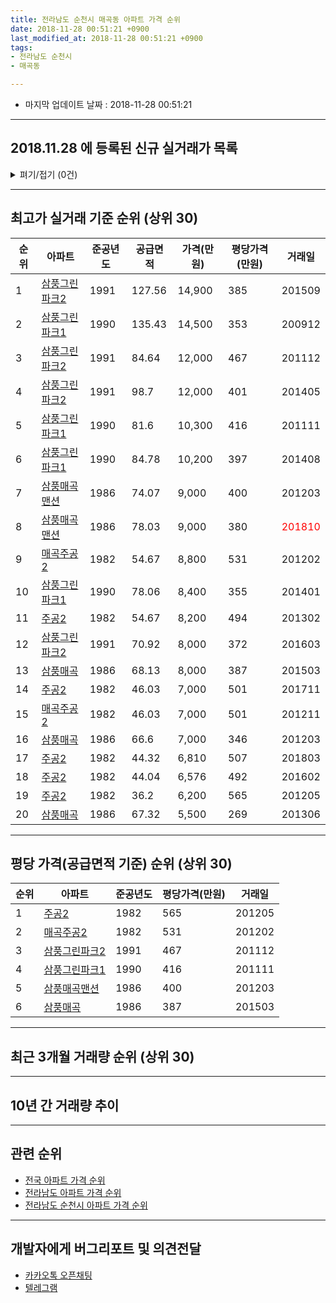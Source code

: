 ```yaml
---
title: 전라남도 순천시 매곡동 아파트 가격 순위
date: 2018-11-28 00:51:21 +0900
last_modified_at: 2018-11-28 00:51:21 +0900
tags:
- 전라남도 순천시
- 매곡동

---
```


* 마지막 업데이트 날짜 : 2018-11-28 00:51:21

---

## 2018.11.28 에 등록된 신규 실거래가 목록

<details>
<summary>펴기/접기 (0건)</summary>
<div markdown="1">

|아파트|준공년도|공급면적|가격(만원)|평당가격(만원)|거래일|
|---|---|---|---|---|---|
|없음||||||


</div>
</details>

---

## 최고가 실거래 기준 순위 (상위 30)


|순위|아파트|준공년도|공급면적|가격(만원)|평당가격(만원)|거래일|
|---|---|---|---|---|---|---|
|1|[삼풍그린파크2](https://search.naver.com/search.naver?query=%EC%A0%84%EB%9D%BC%EB%82%A8%EB%8F%84+%EC%88%9C%EC%B2%9C%EC%8B%9C+%EB%A7%A4%EA%B3%A1%EB%8F%99+%EC%82%BC%ED%92%8D%EA%B7%B8%EB%A6%B0%ED%8C%8C%ED%81%AC2)|1991|127.56|14,900|385|201509|
|2|[삼풍그린파크1](https://search.naver.com/search.naver?query=%EC%A0%84%EB%9D%BC%EB%82%A8%EB%8F%84+%EC%88%9C%EC%B2%9C%EC%8B%9C+%EB%A7%A4%EA%B3%A1%EB%8F%99+%EC%82%BC%ED%92%8D%EA%B7%B8%EB%A6%B0%ED%8C%8C%ED%81%AC1)|1990|135.43|14,500|353|200912|
|3|[삼풍그린파크2](https://search.naver.com/search.naver?query=%EC%A0%84%EB%9D%BC%EB%82%A8%EB%8F%84+%EC%88%9C%EC%B2%9C%EC%8B%9C+%EB%A7%A4%EA%B3%A1%EB%8F%99+%EC%82%BC%ED%92%8D%EA%B7%B8%EB%A6%B0%ED%8C%8C%ED%81%AC2)|1991|84.64|12,000|467|201112|
|4|[삼풍그린파크2](https://search.naver.com/search.naver?query=%EC%A0%84%EB%9D%BC%EB%82%A8%EB%8F%84+%EC%88%9C%EC%B2%9C%EC%8B%9C+%EB%A7%A4%EA%B3%A1%EB%8F%99+%EC%82%BC%ED%92%8D%EA%B7%B8%EB%A6%B0%ED%8C%8C%ED%81%AC2)|1991|98.7|12,000|401|201405|
|5|[삼풍그린파크1](https://search.naver.com/search.naver?query=%EC%A0%84%EB%9D%BC%EB%82%A8%EB%8F%84+%EC%88%9C%EC%B2%9C%EC%8B%9C+%EB%A7%A4%EA%B3%A1%EB%8F%99+%EC%82%BC%ED%92%8D%EA%B7%B8%EB%A6%B0%ED%8C%8C%ED%81%AC1)|1990|81.6|10,300|416|201111|
|6|[삼풍그린파크1](https://search.naver.com/search.naver?query=%EC%A0%84%EB%9D%BC%EB%82%A8%EB%8F%84+%EC%88%9C%EC%B2%9C%EC%8B%9C+%EB%A7%A4%EA%B3%A1%EB%8F%99+%EC%82%BC%ED%92%8D%EA%B7%B8%EB%A6%B0%ED%8C%8C%ED%81%AC1)|1990|84.78|10,200|397|201408|
|7|[삼풍매곡맨션](https://search.naver.com/search.naver?query=%EC%A0%84%EB%9D%BC%EB%82%A8%EB%8F%84+%EC%88%9C%EC%B2%9C%EC%8B%9C+%EB%A7%A4%EA%B3%A1%EB%8F%99+%EC%82%BC%ED%92%8D%EB%A7%A4%EA%B3%A1%EB%A7%A8%EC%85%98)|1986|74.07|9,000|400|201203|
|8|[삼풍매곡맨션](https://search.naver.com/search.naver?query=%EC%A0%84%EB%9D%BC%EB%82%A8%EB%8F%84+%EC%88%9C%EC%B2%9C%EC%8B%9C+%EB%A7%A4%EA%B3%A1%EB%8F%99+%EC%82%BC%ED%92%8D%EB%A7%A4%EA%B3%A1%EB%A7%A8%EC%85%98)|1986|78.03|9,000|380|<span style="color:red">201810</span>|
|9|[매곡주공2](https://search.naver.com/search.naver?query=%EC%A0%84%EB%9D%BC%EB%82%A8%EB%8F%84+%EC%88%9C%EC%B2%9C%EC%8B%9C+%EB%A7%A4%EA%B3%A1%EB%8F%99+%EB%A7%A4%EA%B3%A1%EC%A3%BC%EA%B3%B52)|1982|54.67|8,800|531|201202|
|10|[삼풍그린파크1](https://search.naver.com/search.naver?query=%EC%A0%84%EB%9D%BC%EB%82%A8%EB%8F%84+%EC%88%9C%EC%B2%9C%EC%8B%9C+%EB%A7%A4%EA%B3%A1%EB%8F%99+%EC%82%BC%ED%92%8D%EA%B7%B8%EB%A6%B0%ED%8C%8C%ED%81%AC1)|1990|78.06|8,400|355|201401|
|11|[주공2](https://search.naver.com/search.naver?query=%EC%A0%84%EB%9D%BC%EB%82%A8%EB%8F%84+%EC%88%9C%EC%B2%9C%EC%8B%9C+%EB%A7%A4%EA%B3%A1%EB%8F%99+%EC%A3%BC%EA%B3%B52)|1982|54.67|8,200|494|201302|
|12|[삼풍그린파크2](https://search.naver.com/search.naver?query=%EC%A0%84%EB%9D%BC%EB%82%A8%EB%8F%84+%EC%88%9C%EC%B2%9C%EC%8B%9C+%EB%A7%A4%EA%B3%A1%EB%8F%99+%EC%82%BC%ED%92%8D%EA%B7%B8%EB%A6%B0%ED%8C%8C%ED%81%AC2)|1991|70.92|8,000|372|201603|
|13|[삼풍매곡](https://search.naver.com/search.naver?query=%EC%A0%84%EB%9D%BC%EB%82%A8%EB%8F%84+%EC%88%9C%EC%B2%9C%EC%8B%9C+%EB%A7%A4%EA%B3%A1%EB%8F%99+%EC%82%BC%ED%92%8D%EB%A7%A4%EA%B3%A1)|1986|68.13|8,000|387|201503|
|14|[주공2](https://search.naver.com/search.naver?query=%EC%A0%84%EB%9D%BC%EB%82%A8%EB%8F%84+%EC%88%9C%EC%B2%9C%EC%8B%9C+%EB%A7%A4%EA%B3%A1%EB%8F%99+%EC%A3%BC%EA%B3%B52)|1982|46.03|7,000|501|201711|
|15|[매곡주공2](https://search.naver.com/search.naver?query=%EC%A0%84%EB%9D%BC%EB%82%A8%EB%8F%84+%EC%88%9C%EC%B2%9C%EC%8B%9C+%EB%A7%A4%EA%B3%A1%EB%8F%99+%EB%A7%A4%EA%B3%A1%EC%A3%BC%EA%B3%B52)|1982|46.03|7,000|501|201211|
|16|[삼풍매곡](https://search.naver.com/search.naver?query=%EC%A0%84%EB%9D%BC%EB%82%A8%EB%8F%84+%EC%88%9C%EC%B2%9C%EC%8B%9C+%EB%A7%A4%EA%B3%A1%EB%8F%99+%EC%82%BC%ED%92%8D%EB%A7%A4%EA%B3%A1)|1986|66.6|7,000|346|201203|
|17|[주공2](https://search.naver.com/search.naver?query=%EC%A0%84%EB%9D%BC%EB%82%A8%EB%8F%84+%EC%88%9C%EC%B2%9C%EC%8B%9C+%EB%A7%A4%EA%B3%A1%EB%8F%99+%EC%A3%BC%EA%B3%B52)|1982|44.32|6,810|507|201803|
|18|[주공2](https://search.naver.com/search.naver?query=%EC%A0%84%EB%9D%BC%EB%82%A8%EB%8F%84+%EC%88%9C%EC%B2%9C%EC%8B%9C+%EB%A7%A4%EA%B3%A1%EB%8F%99+%EC%A3%BC%EA%B3%B52)|1982|44.04|6,576|492|201602|
|19|[주공2](https://search.naver.com/search.naver?query=%EC%A0%84%EB%9D%BC%EB%82%A8%EB%8F%84+%EC%88%9C%EC%B2%9C%EC%8B%9C+%EB%A7%A4%EA%B3%A1%EB%8F%99+%EC%A3%BC%EA%B3%B52)|1982|36.2|6,200|565|201205|
|20|[삼풍매곡](https://search.naver.com/search.naver?query=%EC%A0%84%EB%9D%BC%EB%82%A8%EB%8F%84+%EC%88%9C%EC%B2%9C%EC%8B%9C+%EB%A7%A4%EA%B3%A1%EB%8F%99+%EC%82%BC%ED%92%8D%EB%A7%A4%EA%B3%A1)|1986|67.32|5,500|269|201306|


---

## 평당 가격(공급면적 기준) 순위 (상위 30)


|순위|아파트|준공년도|평당가격(만원)|거래일|
|---|---|---|---|---|
|1|[주공2](https://search.naver.com/search.naver?query=%EC%A0%84%EB%9D%BC%EB%82%A8%EB%8F%84+%EC%88%9C%EC%B2%9C%EC%8B%9C+%EB%A7%A4%EA%B3%A1%EB%8F%99+%EC%A3%BC%EA%B3%B52)|1982|565|201205|
|2|[매곡주공2](https://search.naver.com/search.naver?query=%EC%A0%84%EB%9D%BC%EB%82%A8%EB%8F%84+%EC%88%9C%EC%B2%9C%EC%8B%9C+%EB%A7%A4%EA%B3%A1%EB%8F%99+%EB%A7%A4%EA%B3%A1%EC%A3%BC%EA%B3%B52)|1982|531|201202|
|3|[삼풍그린파크2](https://search.naver.com/search.naver?query=%EC%A0%84%EB%9D%BC%EB%82%A8%EB%8F%84+%EC%88%9C%EC%B2%9C%EC%8B%9C+%EB%A7%A4%EA%B3%A1%EB%8F%99+%EC%82%BC%ED%92%8D%EA%B7%B8%EB%A6%B0%ED%8C%8C%ED%81%AC2)|1991|467|201112|
|4|[삼풍그린파크1](https://search.naver.com/search.naver?query=%EC%A0%84%EB%9D%BC%EB%82%A8%EB%8F%84+%EC%88%9C%EC%B2%9C%EC%8B%9C+%EB%A7%A4%EA%B3%A1%EB%8F%99+%EC%82%BC%ED%92%8D%EA%B7%B8%EB%A6%B0%ED%8C%8C%ED%81%AC1)|1990|416|201111|
|5|[삼풍매곡맨션](https://search.naver.com/search.naver?query=%EC%A0%84%EB%9D%BC%EB%82%A8%EB%8F%84+%EC%88%9C%EC%B2%9C%EC%8B%9C+%EB%A7%A4%EA%B3%A1%EB%8F%99+%EC%82%BC%ED%92%8D%EB%A7%A4%EA%B3%A1%EB%A7%A8%EC%85%98)|1986|400|201203|
|6|[삼풍매곡](https://search.naver.com/search.naver?query=%EC%A0%84%EB%9D%BC%EB%82%A8%EB%8F%84+%EC%88%9C%EC%B2%9C%EC%8B%9C+%EB%A7%A4%EA%B3%A1%EB%8F%99+%EC%82%BC%ED%92%8D%EB%A7%A4%EA%B3%A1)|1986|387|201503|


---

## 최근 3개월 거래량 순위 (상위 30)


<div style="width:100%;">
    <canvas id="deal_count_ranking" height="250"></canvas>
</div>


<script>
new Chart(document.getElementById("deal_count_ranking"), {
    type: 'horizontalBar',
    data: {
        labels: ['주공2', '매곡주공2', '삼풍그린파크2', '삼풍매곡맨션', '삼풍매곡'],
        datasets: [{
            label: '실거래 수',
            data: [4, 2, 1, 1, 1],
            borderColor: "rgba(255, 0, 128, 1)",
            backgroundColor: "rgba(255, 0, 128, 0.5)",
            fill: false,
        }]
    },
    options: {
        responsive: true,
        title: {
            display: true,
            text: '최근 3개월 거래량 순위'
        },
        tooltips: {
            mode: 'index',
            intersect: false,
            callbacks: {
                title: function(tooltipItems, data) {
                    return "실거래 수:";
                },
                label: function(tooltipItem, data) {
                    return data.labels[tooltipItem.index] + ": " + tooltipItem.xLabel;
                }
            }
        },
        hover: {
            mode: 'nearest',
            intersect: true
        },
        scales: {
            xAxes: [{
                display: true,
                scaleLabel: {
                    display: true,
                    labelString: '실거래 수'
                },
                ticks: {
                    suggestedMin: 0,
                }
            }],
            yAxes: [{
                display: true,
                ticks: {
                    autoSkip: false,
                    callback: function(value, index, values) {
                        if (value.length > 15)
                            return value.substr(0, 13) + "...";
                        else
                            return value;
                    }
                },
                scaleLabel: {
                    display: false,
                }
            }]
        }
    }
});

</script>


---

## 10년 간 거래량 추이


<div style="width:100%;">
    <canvas id="deal_progress" height="250"></canvas>
</div>

<script>
new Chart(document.getElementById("deal_progress"), {
    type: 'line',
    data: {
        labels: ['200811','200812','200901','200902','200903','200904','200905','200906','200907','200908','200909','200910','200911','200912','201001','201002','201003','201004','201005','201006','201007','201008','201009','201010','201011','201012','201101','201102','201103','201104','201105','201106','201107','201108','201109','201110','201111','201112','201201','201202','201203','201204','201205','201206','201207','201208','201209','201210','201211','201212','201301','201302','201303','201304','201305','201306','201307','201308','201309','201310','201311','201312','201401','201402','201403','201404','201405','201406','201407','201408','201409','201410','201411','201412','201501','201502','201503','201504','201505','201506','201507','201508','201509','201510','201511','201512','201601','201602','201603','201604','201605','201606','201607','201608','201609','201610','201611','201612','201701','201702','201703','201704','201705','201706','201707','201708','201709','201710','201711','201712','201801','201802','201803','201804','201805','201806','201807','201808','201809','201810','201811'],
        datasets: [{
            label: '실거래 수',
            pointRadius: 1,
            data: [2, 1, 1, 1, 2, 1, 0, 3, 3, 4, 3, 1, 7, 7, 2, 0, 1, 3, 3, 2, 2, 1, 4, 1, 1, 5, 0, 4, 4, 9, 0, 0, 2, 4, 4, 4, 2, 2, 4, 4, 4, 3, 5, 1, 3, 2, 2, 6, 2, 4, 2, 2, 1, 2, 2, 3, 1, 1, 4, 3, 3, 2, 5, 4, 3, 0, 2, 2, 0, 3, 2, 6, 6, 1, 4, 3, 4, 3, 0, 3, 2, 4, 2, 1, 2, 20, 4, 13, 6, 2, 3, 5, 18, 0, 6, 1, 2, 4, 2, 8, 7, 6, 8, 7, 5, 8, 3, 1, 8, 2, 9, 3, 15, 8, 2, 2, 2, 3, 4, 4, 1],
            borderColor: "rgba(255, 201, 14, 1)",
            backgroundColor: "rgba(255, 201, 14, 0.5)",
            fill: true,
        }]
    },
    options: {
        responsive: true,
        title: {
            display: true,
            text: '10년간 거래량 추이'
        },
        tooltips: {
            mode: 'index',
            intersect: false,
        },
        hover: {
            mode: 'nearest',
            intersect: true
        },
        scales: {
            xAxes: [{
                display: true,
                scaleLabel: {
                    display: true,
                    labelString: '년/월'
                }
            }],
            yAxes: [{
                display: true,
                ticks: {
                    suggestedMin: 0,
                },
                scaleLabel: {
                    display: true,
                    labelString: '실거래 수'
                }
            }]
        }
    }
});

</script>


---

## 관련 순위

- [전국 아파트 가격 순위](https://inasie.github.io/apt-ranking/전국)
- [전라남도 아파트 가격 순위](https://inasie.github.io/apt-ranking/전라남도)
- [전라남도 순천시 아파트 가격 순위](https://inasie.github.io/apt-ranking/전라남도-순천시)


---

## 개발자에게 버그리포트 및 의견전달

- [카카오톡 오픈채팅](https://open.kakao.com/o/gLJUAP4)
- [텔레그램](https://t.me/inasie)

